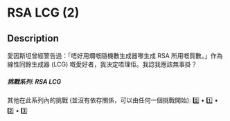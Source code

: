 RSA LCG (2)
===

## Description

愛因斯坦​曾經警告過：「唔好用爛嘅隨機數生成器嚟生成 RSA 所用嘅質數。」作為線性同餘生成器 (LCG) 嘅愛好者，我決定唔理佢。我諗我應該無事掛？

##### 挑戰系列: RSA LCG

其他在此系列內的挑戰 (並沒有依存關係，可以由任何一個挑戰開始): [0️⃣](/challenges/222391861) • [1️⃣](/challenges/191436469) • [2️⃣](/challenges/667212561) • [3️⃣](/challenges/457848091)

